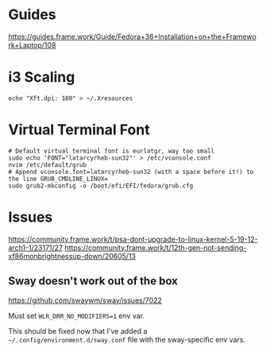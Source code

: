 # Guides
https://guides.frame.work/Guide/Fedora+36+Installation+on+the+Framework+Laptop/108

# i3 Scaling
```
echo "Xft.dpi: 180" > ~/.Xresources
```

# Virtual Terminal Font
```
# Default virtual terminal font is eurlatgr, way too small
sudo echo 'FONT="latarcyrheb-sun32"' > /etc/vconsole.conf
nvim /etc/default/grub
# Append vconsole.font=latarcyrheb-sun32 (with a space before it!) to the line GRUB_CMDLINE_LINUX=
sudo grub2-mkconfig -o /boot/efi/EFI/fedora/grub.cfg
```

# Issues
https://community.frame.work/t/psa-dont-upgrade-to-linux-kernel-5-19-12-arch1-1/23171/27
https://community.frame.work/t/12th-gen-not-sending-xf86monbrightnessup-down/20605/13

## Sway doesn't work out of the box
https://github.com/swaywm/sway/issues/7022

Must set `WLR_DRM_NO_MODIFIERS=1` env var.

This should be fixed now that I've added a `~/.config/environment.d/sway.conf` file with the sway-specific env vars.
